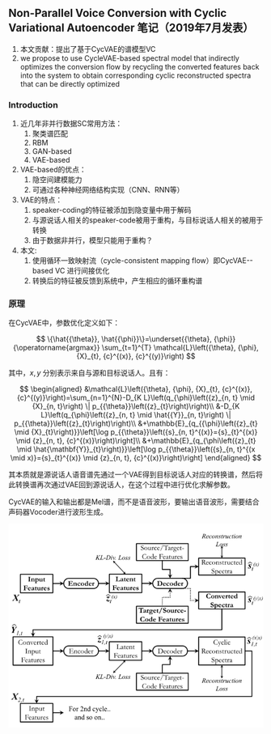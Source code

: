 
## Non-Parallel Voice Conversion with Cyclic Variational Autoencoder 笔记（2019年7月发表）

1. 本文贡献：提出了基于CycVAE的谱模型VC
2. we propose to use CycleVAE-based spectral model that indirectly optimizes the conversion flow by recycling the converted features back into the system to obtain corresponding cyclic reconstructed spectra that can be directly optimized

### Introduction

1. 近几年非并行数据SC常用方法：
   1. 聚类谱匹配
   2. RBM
   3. GAN-based
   4. VAE-based
2. VAE-based的优点：
   1. 隐空间建模能力
   2. 可通过各种神经网络结构实现（CNN、RNN等）
3. VAE的特点：
   1. speaker-coding的特征被添加到隐变量中用于解码
   2. 与源说话人相关的speaker-code被用于重构，与目标说话人相关的被用于转换
   3. 由于数据非并行，模型只能用于重构？
4. 本文:
   1. 使用循环一致映射流（cycle-consistent mapping flow）即CycVAE--based VC 进行间接优化
   2. 转换后的特征被反馈到系统中，产生相应的循环重构谱

### 原理

在CycVAE中，参数优化定义如下：

$$
\{\hat{{\theta}}, \hat{{\phi}}\}=\underset{{\theta}, {\phi}}{\operatorname{argmax}} \sum_{t=1}^{T} \mathcal{L}\left({\theta}, {\phi}, {X}_{t}, {c}^{(x)}, {c}^{(y)}\right)
$$

其中，$x, y$ 分别表示来自与源和目标说话人。且有：

$$
\begin{aligned}
&\mathcal{L}\left({\theta}, {\phi}, {X}_{t}, {c}^{(x)}, {c}^{(y)}\right)=\sum_{n=1}^{N}-D_{K L}\left(q_{\phi}\left({z}_{n, t} \mid {X}_{n, t}\right) \| p_{{\theta}}\left({z}_{t}\right)\right)\\
&-D_{K L}\left(q_{\phi}\left({z}_{n, t} \mid \hat{{Y}}_{n, t}\right) \| p_{{\theta}}\left({z}_{t}\right)\right)\\
&+\mathbb{E}_{q_{{\phi}\left({z}_{t} \mid {X}_{t}\right)}}\left[\log p_{{\theta}}\left({s}_{n, t}^{(x)}={s}_{t}^{(x)} \mid {z}_{n, t}, {c}^{(x)}\right)\right]\\
&+\mathbb{E}_{q_{\phi\left({z}_{t} \mid \hat{\mathbf{Y}}_{t}\right)}}\left[\log p_{{\theta}}\left({s}_{n, t}^{(x \mid x)}={s}_{t}^{(x)} \mid {z}_{n, t}, {c}^{(x)}\right)\right]
\end{aligned}
$$

其本质就是源说话人语音谱先通过一个VAE得到目标说话人对应的转换谱，然后将此转换谱再次通过VAE回到源说话人，在这个过程中进行优化求解参数。

CycVAE的输入和输出都是Mel谱，而不是语音波形，要输出语音波形，需要结合声码器Vocoder进行波形生成。

![1655882045604.png](image/cycvae-for-vc/1655882045604.png)
